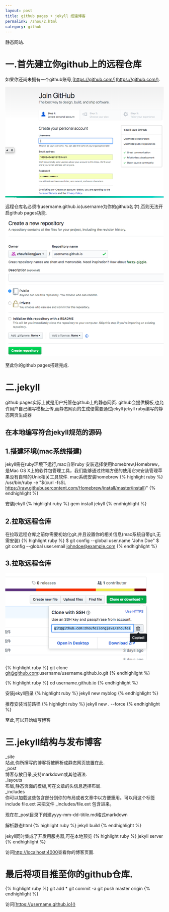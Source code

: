 ```yaml
---
layout: post
title: github pages + jekyll 搭建博客
permalink: /zhou/2.html
category: github
---
```

静态网站.

一.首先建立你github上的远程仓库
=============

如果你还尚未拥有一个github账号,[https://github.com/](https://github.com/).

![githu](https://raw.githubusercontent.com/zhoufeilongjava/markdownPictures/master/github/githubPages/signUp.png)

远程仓库名必须市username.github.io(username为你的github名字),否则无法开启github pages功能.

![create](https://raw.githubusercontent.com/zhoufeilongjava/markdownPictures/master/github/githubPages/createRepo.png)

至此你的github pages搭建完成.

二.jekyll
=============

github pages实际上就是用户托管在github上的静态网页.
github会提供模板,也允许用户自己编写模板上传,而静态网页的生成便需要通过jekyll
jekyll ruby编写的静态网页生成器

## 在本地编写符合jekyll规范的源码
1.搭建环境(mac系统搭建)
---------

jekyll需在ruby环境下运行,mac自带ruby
安装选择使用homebrew,Homebrew，是Mac OS X上的软件包管理工具，我们能够通过终端方便的使用它来安装管理苹果没有自带的Unix相关工具软件.
mac系统安装homebrew
{% highlight ruby %}
/usr/bin/ruby -e "$(curl -fsSL https://raw.githubusercontent.com/Homebrew/install/master/install)"
{% endhighlight %}

安装jekyll
{% highlight ruby %}
gem install jekyll
{% endhighlight %}

2.拉取远程仓库
----------

在拉取远程仓库之前你需要初始化git,并且设置你的相关信息(mac系统自带git,无需安装)
{% highlight ruby %}
$ git config --global user.name "John Doe"
$ git config --global user.email johndoe@example.com
{% endhighlight %}

3.拉取远程仓库
---------

![pull](https://raw.githubusercontent.com/zhoufeilongjava/markdownPictures/master/github/githubPages/pullRepo.png)

{% highlight ruby %}
git clone git@github.com:username/username.github.io.git
{% endhighlight %}

{% highlight ruby %}
cd username.github.io
{% endhighlight %}

安装jekyll目录
{% highlight ruby %}
jekyll new myblog
{% endhighlight %}

推荐安装当前路径
{% highlight ruby %}
jekyll new . --force
{% endhighlight %}

至此,可以开始编写博客

三.jekyll结构与发布博客
=============

_site<br />
站点,你所撰写的博客将被解析成静态网页放置在此.<br />
_post<br />
博客存放目录,支持markdown或其他语法.<br />
_layouts<br />
布局,静态页面的模板,可在文章的头信息选择布局.<br />
_includes<br />
你可以加载这些包含部分到你的布局或者文章中以方便重用。可以用这个标签  include file.ext 来把文件 _includes/file.ext 包含进来。<br />


现在在_post目录下创建yyyy-mm-dd-titile.md格式markdown<br />

解析静态html
{% highlight ruby %}
jekyll build
{% endhighlight %}

jekyll同时集成了开发用服务器,可在本地预览
{% highlight ruby %}
jekyll server
{% endhighlight %}

访问[http://localhost:4000](http://localhost:4000)查看你的博客页面.

# 最后将项目推至你的github仓库.
{% highlight ruby %}
git add *
git commit -a
git push master origin
{% endhighlight %}

访问[https://username.github.io]()